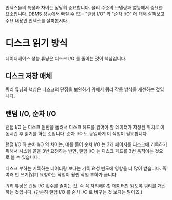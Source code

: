 인덱스들의 특성과 차이는 상당히 중요합니다. 물리 수준의 모델링과 성능에서 중요한 요소입니다. DBMS 성능에서 빠질 수 없는 "랜덤 I/O" 와 "순차 I/O" 에 대해 살펴보고 주요 내용인 인덱스를 살펴봅시다.

# 디스크 읽기 방식
데이터베이스 성능 튜닝은 디스크 I/O 를 줄이는 것이 핵심입니다.

## 디스크 저장 매체
쿼리 튜닝의 핵심은 디스크의 단점을 보완하기 위해서 쿼리 작동 방식을 개선하는 것입니다.

## 랜덤 I/O, 순차 I/O
랜덤 I/O 는 디스크 원반을 돌려서 디스크 헤드를 읽어야 할 데이터가 저장된 위치로 이동시킨 후 읽기를 하는 것입니다. 순차 I/O 도 동일하게 이 작업이 필요합니다.  

랜덤 I/O 와 순차 I/O 의 차이는, 예를 들어 순차 I/O 는 3개 페이지를 디스크에 기록하기 위해서 시스템 콜을 3번 요청하는 반면, 랜덤 I/O 는 디스크 페드를 3번 움직이는 것으로 볼 수 있습니다.

디스크 부하는 기록하는 데이터량 보다는 기록 요청 빈도에 영향을 더 많이 받습니다. 즉 여러 번 쓰기|읽기 요청하는 작업이 훨씬 작업 부하가 큽니다. 

쿼리 튜닝은 랜덤 I/O 횟수를 줄이는 것, 즉 꼭 처리해야할 데이터만 읽도록 쿼리를 개선하는 것입니다. (단순히 랜덤 I/O 를 순차 I/O 로 바꾸는 것 보다는 말이죠.) 
<!--stackedit_data:
eyJoaXN0b3J5IjpbMjI1NjExMTc1LDExODc4NDg1MSw3NTA5OT
UzMDEsLTQ3NzAxNjA1MywxOTAyOTA1MDE0XX0=
-->
